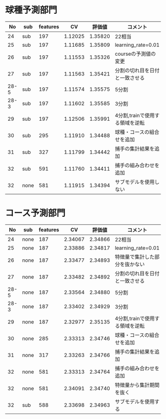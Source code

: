 # 球種予測部門

|No|sub|features|CV|評価値|コメント|
|----|----|----|----|----|----|
|24|sub|197|1.12025|1.35820|22相当|
|25|sub|197|1.11685|1.35809|learning_rate=0.01|
|26|sub|197|1.11553|1.35326|courseの予測値の変更|
|27|sub|197|1.11563|1.35421|分割の切れ目を日付と一致させる|
|28-5|sub|197|1.11574|1.35575|5分割|
|28-3|sub|197|1.11602|1.35585|3分割|
|29|sub|197|1.12506|1.35991|4分割,trainで使用する領域を逆転|
|30|sub|295|1.11910|1.34488|球種・コースの組合せを追加|
|31|sub|327|1.11799|1.34442|捕手の集計結果を追加|
|32|sub|591|1.11760|1.34411|捕手の組み合わせを追加|
|32|none|581|1.11915|1.34394|サブモデルを使用しない|

# コース予測部門

|No|sub|features|CV|評価値|コメント|
|----|----|----|----|----|----|
|24|none|187|2.34067|2.34866|22相当|
|25|none|187|2.33886|2.34817|learning_rate=0.01|
|26|none|187|2.33477|2.34893|特徴量で集計した部分を抜かない|
|27|none|187|2.33482|2.34892|分割の切れ目を日付と一致させる|
|28-5|none|187|2.33564|2.34880|5分割|
|28-3|none|187|2.33402|2.34929|3分割|
|29|none|187|2.32977|2.35135|4分割,trainで使用する領域を逆転|
|30|none|285|2.33313|2.34746|球種・コースの組合せを追加|
|31|none|317|2.33263|2.34766|捕手の集計結果を追加|
|32|none|581|2.33313|2.34764|捕手の組み合わせを追加|
|32|none|581|2.34091|2.34740|特徴量から集計期間を抜く|
|32|sub|588|2.33698|2.34963|サブモデルを使用する|
